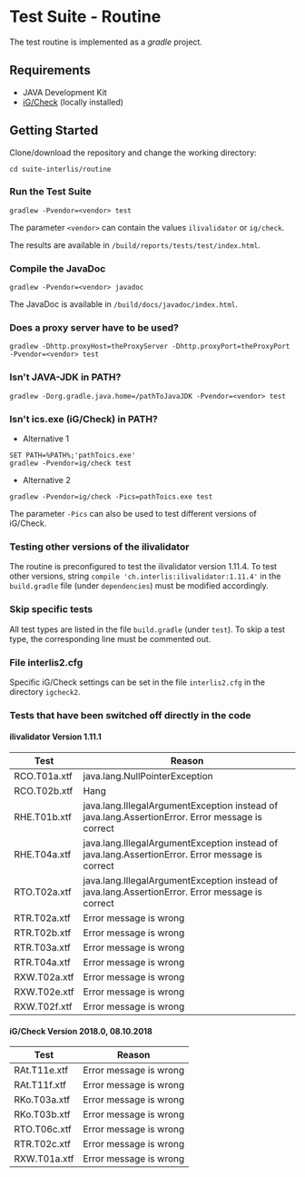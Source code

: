 # Test Suite - Routine
The test routine is implemented as a *gradle* project.

## Requirements
- JAVA Development Kit
- [iG/Check](https://www.interlis.ch/downloads/igcheck) (locally installed)

## Getting Started
Clone/download the repository and change the working directory:

```
cd suite-interlis/routine
```

### Run the Test Suite
```
gradlew -Pvendor=<vendor> test
```
The parameter ``<vendor>`` can contain the values ``ilivalidator`` or ``ig/check``.

The results are available in ``/build/reports/tests/test/index.html``.

### Compile the JavaDoc
```
gradlew -Pvendor=<vendor> javadoc
```
The JavaDoc is available in  ``/build/docs/javadoc/index.html``.

### Does a proxy server have to be used?
```
gradlew -Dhttp.proxyHost=theProxyServer -Dhttp.proxyPort=theProxyPort -Pvendor=<vendor> test
```
### Isn't JAVA-JDK in PATH?
```
gradlew -Dorg.gradle.java.home=/pathToJavaJDK -Pvendor=<vendor> test
```
### Isn't ics.exe (iG/Check) in PATH?
- Alternative 1
```
SET PATH=%PATH%;'pathToics.exe'
gradlew -Pvendor=ig/check test
```
- Alternative 2
```
gradlew -Pvendor=ig/check -Pics=pathToics.exe test
```
The parameter ``-Pics`` can also be used to test different versions of iG/Check.

### Testing other versions of the ilivalidator
The routine is preconfigured to test the ilivalidator version 1.11.4.
To test other versions, string ``compile 'ch.interlis:ilivalidator:1.11.4'`` in the ``build.gradle`` file (under ``dependencies``) must be modified accordingly.

### Skip specific tests
All test types are listed in the file ``build.gradle`` (under ``test``). To skip a test type, the corresponding line must be commented out.

### File interlis2.cfg
Specific iG/Check settings can be set in the file ``interlis2.cfg`` in the directory ``igcheck2``.

### Tests that have been switched off directly in the code
#### ilivalidator Version 1.11.1
| Test | Reason |
| --- | --- |
| RCO.T01a.xtf | java.lang.NullPointerException |
| RCO.T02b.xtf | Hang |
| RHE.T01b.xtf | java.lang.IllegalArgumentException instead of java.lang.AssertionError. Error message is correct |
| RHE.T04a.xtf | java.lang.IllegalArgumentException instead of java.lang.AssertionError. Error message is correct |
| RTO.T02a.xtf | java.lang.IllegalArgumentException instead of java.lang.AssertionError. Error message is correct |
| RTR.T02a.xtf | Error message is wrong |
| RTR.T02b.xtf | Error message is wrong |
| RTR.T03a.xtf | Error message is wrong |
| RTR.T04a.xtf | Error message is wrong |
| RXW.T02a.xtf | Error message is wrong |
| RXW.T02e.xtf | Error message is wrong |
| RXW.T02f.xtf | Error message is wrong |

#### iG/Check Version 2018.0, 08.10.2018
| Test | Reason |
| --- | --- |
| RAt.T11e.xtf | Error message is wrong |
| RAt.T11f.xtf | Error message is wrong |
| RKo.T03a.xtf | Error message is wrong |
| RKo.T03b.xtf | Error message is wrong |
| RTO.T06c.xtf | Error message is wrong |
| RTR.T02c.xtf | Error message is wrong |
| RXW.T01a.xtf | Error message is wrong |
